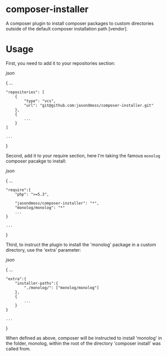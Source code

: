 composer-installer
==================

A composer plugin to install composer packages to custom directories outside of the default composer installation path [vendor].

Usage
=====

First, you need to add it to your repositories section:

_json_

{
    ...

    "repositories": [
        {
            "type": "vcs",
            "url": "git@github.com:jasondmoss/composer-installer.git"
        },
        {
            ...
        }
    ]

    ...
}


Second, add it to your require section, here I'm taking the famous `monolog` composer pacakge to install:

_json_

{
    ...

    "require":{
        "php": ">=5.3",

        "jasondmoss/composer-installer": "*",
        "monolog/monolog": "*"
        ...
    }

    ...
}


Third, to instruct the plugin to install the 'monolog' package in a custom directory, use the 'extra' parameter:

_json_

{
    ...

    "extra":{
        "installer-paths":{
            "./monolog/": ["monolog/monolog"]
        },
        {
            ...
        }
    }

    ...
}

When defined as above, composer will be instructed to install 'monolog' in the folder, monolog, within the root of the directory 'composer install' was called from.
